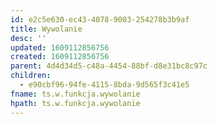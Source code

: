 ```yaml
---
id: e2c5e630-ec43-4078-9003-254278b3b9af
title: Wywolanie
desc: ''
updated: 1609112856756
created: 1609112856756
parent: 4d4d34d5-c48a-4454-88bf-d8e31bc8c97c
children:
  - e90cbf96-94fe-4115-8bda-9d565f3c41e5
fname: ts.w.funkcja.wywolanie
hpath: ts.w.funkcja.wywolanie
---
```



